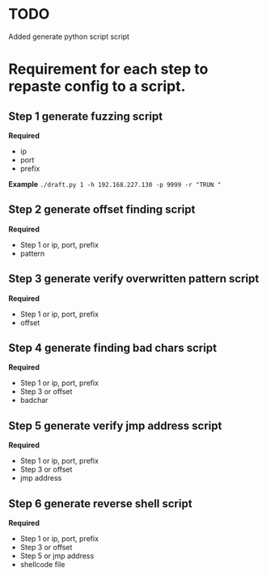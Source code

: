 # TODO

Added generate python script script

# Requirement for each step to repaste config to a script.

## Step 1 generate fuzzing script

**Required**
- ip
- port
- prefix

**Example**
`./draft.py 1 -h 192.168.227.130 -p 9999 -r "TRUN "`

## Step 2 generate offset finding script

**Required**
- Step 1 or ip, port, prefix
- pattern

## Step 3 generate verify overwritten pattern script

**Required**
- Step 1 or ip, port, prefix
- offset

## Step 4 generate finding bad chars script

**Required**
- Step 1 or ip, port, prefix
- Step 3 or offset
- badchar

## Step 5 generate verify jmp address script

**Required**
- Step 1 or ip, port, prefix
- Step 3 or offset
- jmp address

## Step 6 generate reverse shell script

**Required**
- Step 1 or ip, port, prefix
- Step 3 or offset
- Step 5 or jmp address
- shellcode file

